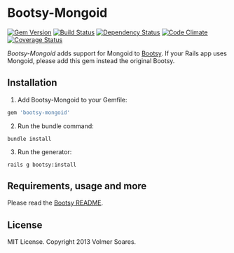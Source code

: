 # Bootsy-Mongoid

[![Gem Version](https://badge.fury.io/rb/bootsy-mongoid.png)](http://badge.fury.io/rb/bootsy-mongoid)
[![Build Status](https://secure.travis-ci.org/volmer/bootsy-mongoid.png?branch=master)](http://travis-ci.org/volmer/bootsy-mongoid)
[![Dependency Status](https://gemnasium.com/volmer/bootsy-mongoid.png)](https://gemnasium.com/volmer/bootsy-mongoid)
[![Code Climate](https://codeclimate.com/github/volmer/bootsy-mongoid.png)](https://codeclimate.com/github/volmer/bootsy-mongoid)
[![Coverage Status](https://coveralls.io/repos/volmer/bootsy-mongoid/badge.png?branch=master)](https://coveralls.io/r/volmer/bootsy-mongoid)

*Bootsy-Mongoid* adds support for Mongoid to [Bootsy](https://github.com/volmer/bootsy). If your Rails app uses Mongoid, please add this gem instead the original Bootsy.


## Installation

1. Add Bootsy-Mongoid to your Gemfile:

  ```ruby
  gem 'bootsy-mongoid'
  ```

2. Run the bundle command:

  ```console
  bundle install
  ```

3. Run the generator:
  ```console
  rails g bootsy:install
  ```


## Requirements, usage and more

Please read the [Bootsy README](https://github.com/volmer/bootsy/blob/master/README.md).


## License

MIT License. Copyright 2013 Volmer Soares.